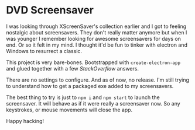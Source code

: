# DVD Screensaver
I was looking through XScreenSaver's collection earlier and I got to feeling nostalgic about screensavers. They don't really matter anymore but when I was younger I remember looking for awesome screensavers for days on end. Or so it felt in my mind. I thought it'd be fun to tinker with electron and Windows to resurrect a classic.

This project is very bare-bones. Bootstrapped with `create-electron-app` and glued together with a few *StackOverflow* answers.

There are no settings to configure. And as of now, no release. I'm still trying to understand how to get a packaged exe added to my screensavers.

The best thing to try is just to `npm i` and `npm start` to launch the screensaver. It will behave as if it were really a screensaver now. So any keystrokes, or mouse movements will close the app.

Happy hacking!
